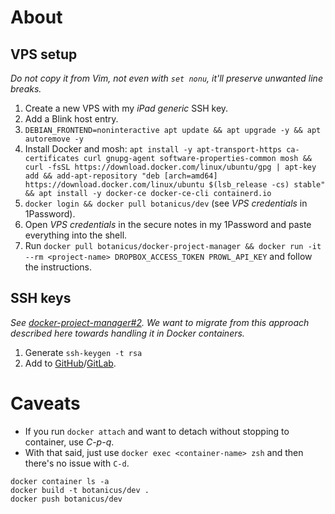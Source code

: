 # About

## VPS setup

_Do not copy it from Vim, not even with `set nonu`, it'll preserve unwanted line breaks._

1. Create a new VPS with my _iPad generic_ SSH key.
2. Add a Blink host entry.
3. `DEBIAN_FRONTEND=noninteractive apt update && apt upgrade -y && apt autoremove -y`
4. Install Docker and mosh:
`apt install -y apt-transport-https ca-certificates curl gnupg-agent software-properties-common mosh && curl -fsSL https://download.docker.com/linux/ubuntu/gpg | apt-key add && add-apt-repository "deb [arch=amd64] https://download.docker.com/linux/ubuntu $(lsb_release -cs) stable" && apt install -y docker-ce docker-ce-cli containerd.io`
5. `docker login && docker pull botanicus/dev` (see _VPS credentials_ in 1Password).
7. Open _VPS credentials_ in the secure notes in my 1Password and paste everything into the shell.
8. Run `docker pull botanicus/docker-project-manager && docker run -it --rm <project-name> DROPBOX_ACCESS_TOKEN PROWL_API_KEY` and follow the instructions.

## SSH keys

_See [docker-project-manager#2](https://github.com/botanicus/docker-project-manager/issues/2). We want to migrate from this approach described here towards handling it in Docker containers._

1. Generate `ssh-keygen -t rsa`
2. Add to [GitHub](https://github.com/settings/keys)/[GitLab](https://gitlab.mobile-sphere.com/profile/keys).

# Caveats

- If you run `docker attach` and want to detach without stopping to container, use *C-p-q*.
- With that said, just use `docker exec <container-name> zsh` and then there's no issue with `C-d`.

```
docker container ls -a
docker build -t botanicus/dev .
docker push botanicus/dev
```
